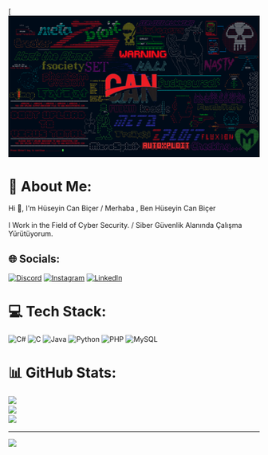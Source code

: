 [![MasterHead](https://github.com/CanPerest019/Library-Book-Record-System/blob/main/Resimler/Can%20(1).png)
# 💫 About Me:
Hi 👋, I'm Hüseyin Can Biçer / Merhaba , Ben Hüseyin Can Biçer<br><br>I Work in the Field of Cyber Security. / Siber Güvenlik Alanında Çalışma Yürütüyorum.<br>


## 🌐 Socials:
[![Discord](https://img.shields.io/badge/Discord-%237289DA.svg?logo=discord&logoColor=white)](https://discord.gg/https://discord.gg/4d3z7bcPfF) [![Instagram](https://img.shields.io/badge/Instagram-%23E4405F.svg?logo=Instagram&logoColor=white)](https://instagram.com/canbicer19_) [![LinkedIn](https://img.shields.io/badge/LinkedIn-%230077B5.svg?logo=linkedin&logoColor=white)](https://linkedin.com/in/https://www.linkedin.com/in/h%C3%BCseyin-can-bi%C3%A7er-8b61b3319/) 

# 💻 Tech Stack:
![C#](https://img.shields.io/badge/c%23-%23239120.svg?style=for-the-badge&logo=csharp&logoColor=white) ![C](https://img.shields.io/badge/c-%2300599C.svg?style=for-the-badge&logo=c&logoColor=white) ![Java](https://img.shields.io/badge/java-%23ED8B00.svg?style=for-the-badge&logo=openjdk&logoColor=white) ![Python](https://img.shields.io/badge/python-3670A0?style=for-the-badge&logo=python&logoColor=ffdd54) ![PHP](https://img.shields.io/badge/php-%23777BB4.svg?style=for-the-badge&logo=php&logoColor=white) ![MySQL](https://img.shields.io/badge/mysql-4479A1.svg?style=for-the-badge&logo=mysql&logoColor=white)
# 📊 GitHub Stats:
![](https://github-readme-stats.vercel.app/api?username=CyberCan19&theme=shadow_green&hide_border=false&include_all_commits=false&count_private=false)<br/>
![](https://nirzak-streak-stats.vercel.app/?user=CyberCan19&theme=shadow_green&hide_border=false)<br/>
![](https://github-readme-stats.vercel.app/api/top-langs/?username=CyberCan19&theme=shadow_green&hide_border=false&include_all_commits=false&count_private=false&layout=compact)

---
[![](https://visitcount.itsvg.in/api?id=CyberCan19&icon=0&color=0)](https://visitcount.itsvg.in)

<!-- Proudly created with GPRM ( https://gprm.itsvg.in ) -->
